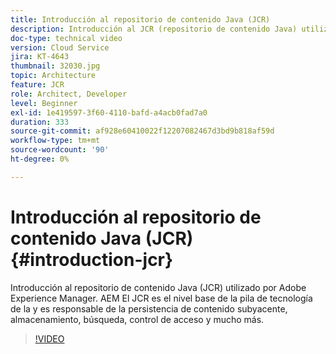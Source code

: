 ```yaml
---
title: Introducción al repositorio de contenido Java (JCR)
description: Introducción al JCR (repositorio de contenido Java) utilizado por Adobe Experience Manager. AEM El JCR es el nivel base de la pila de tecnología de la y es responsable de la persistencia de contenido subyacente, almacenamiento, búsqueda, control de acceso y mucho más.
doc-type: technical video
version: Cloud Service
jira: KT-4643
thumbnail: 32030.jpg
topic: Architecture
feature: JCR
role: Architect, Developer
level: Beginner
exl-id: 1e419597-3f60-4110-bafd-a4acb0fad7a0
duration: 333
source-git-commit: af928e60410022f12207082467d3bd9b818af59d
workflow-type: tm+mt
source-wordcount: '90'
ht-degree: 0%

---
```


# Introducción al repositorio de contenido Java (JCR) {#introduction-jcr}

Introducción al repositorio de contenido Java (JCR) utilizado por Adobe Experience Manager. AEM El JCR es el nivel base de la pila de tecnología de la y es responsable de la persistencia de contenido subyacente, almacenamiento, búsqueda, control de acceso y mucho más.

>[!VIDEO](https://video.tv.adobe.com/v/32030?quality=12&learn=on)
